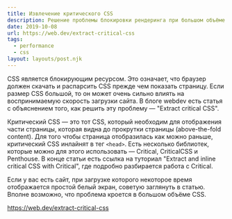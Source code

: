 ```yaml
---
title: Извлечение критического CSS
description: Решение проблемы блокировки рендеринга при большом объёме загружаемого CSS
date: 2019-10-08
url: https://web.dev/extract-critical-css
tags:
  - performance
  - css
layout: layouts/post.njk
---
```

CSS является блокирующим ресурсом. Это означает, что браузер должен скачать и распарсить CSS прежде чем показать страницу. Если размер CSS большой, то он может очень сильно влиять на воспринимаемую скорость загрузки сайта. В блоге webdev есть статья с объяснением того, как решить эту проблему — "Extract critical CSS".

Критический CSS — это тот CSS, который необходим для отображения части страницы, которая видна до прокрутки страницы (above-the-fold content). Для того чтобы страница отобразилась как можно раньше, критический CSS инлайнят в тег `<head>`. Есть несколько библиотек, которые можно для этого использовать — Critical, CriticalCSS и Penthouse. В конце статьи есть ссылка на туториал "Extract and inline critical CSS with Critical", где подробно разбирается работа с Critical. 

Если у вас есть сайт, при загрузке которого некоторое время отображается простой белый экран, советую заглянуть в статью. Вполне возможно, что проблема кроется в большом объёме CSS.

https://web.dev/extract-critical-css

